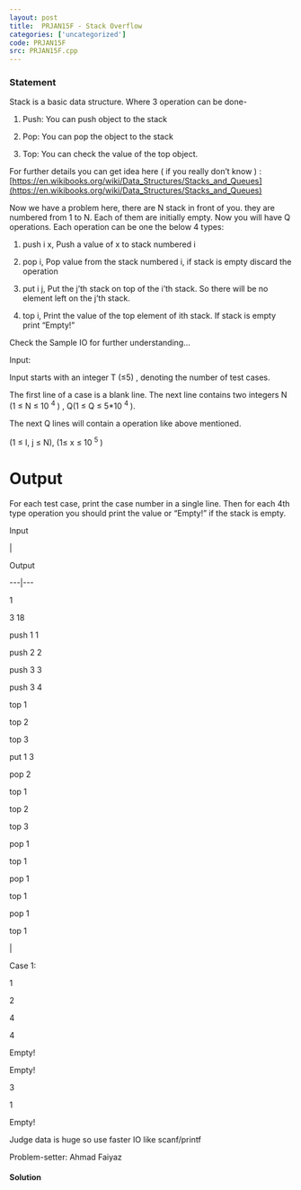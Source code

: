 ```yaml
---
layout: post
title:  PRJAN15F - Stack Overflow
categories: ['uncategorized']
code: PRJAN15F
src: PRJAN15F.cpp
---
```


### **Statement**

Stack is a basic data structure. Where 3 operation can be done-

  1. Push: You can push object to the stack

  2. Pop: You can pop the object to the stack

  3. Top: You can check the value of the top object.

For further details you can get idea here ( if you really don’t know ) :
[https://en.wikibooks.org/wiki/Data_Structures/Stacks_and_Queues](https://en.wikibooks.org/wiki/Data_Structures/Stacks_and_Queues)

  

Now we have a problem here, there are N stack in front of you. they are
numbered from 1 to N. Each of them are initially empty. Now you will have Q
operations. Each operation can be one the below 4 types:

  1. push i x, Push a value of x to stack numbered i

  2. pop i, Pop value from the stack numbered i, if stack is empty discard the operation

  3. put i j, Put the j’th stack on top of the i’th stack. So there will be no element left on the j’th stack.

  4. top i, Print the value of the top element of ith stack. If stack is empty print “Empty!”

  

Check the Sample IO for further understanding…

  

Input:

Input starts with an integer T (≤5) , denoting the number of test cases.

The first line of a case is a blank line. The next line contains two integers
N (1 ≤ N ≤ 10 <sup> 4 </sup> ) , Q(1 ≤ Q ≤ 5*10 <sup>
4 </sup> ).

The next Q lines will contain a operation like above mentioned.

(1 ≤ I, j ≤ N), (1≤ x ≤ 10 <sup> 5 </sup> )

# Output

For each test case, print the case number in a single line. Then for each 4th
type operation you should print the value or “Empty!” if the stack is empty.

Input

|

Output  
  
---|---  
  
1

3 18

push 1 1

push 2 2

push 3 3

push 3 4

top 1

top 2

top 3

put 1 3

pop 2

top 1

top 2

top 3

pop 1

top 1

pop 1

top 1

pop 1

top 1

|

Case 1:

1

2

4

4

Empty!

Empty!

3

1

Empty!  
  
Judge data is huge so use faster IO like scanf/printf

  
Problem-setter: Ahmad Faiyaz



#### **Solution**



